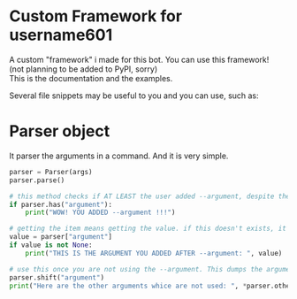# Custom Framework for username601
A custom "framework" i made for this bot. You can use this framework!<br>
(not planning to be added to PyPI, sorry)<br>
This is the documentation and the examples.<br>

Several file snippets may be useful to you and you can use, such as:<br>
# Parser object

It parser the arguments in a command. And it is very simple.
```py
parser = Parser(args)
parser.parse()

# this method checks if AT LEAST the user added --argument, despite the value None or not.
if parser.has("argument"):
	print("WOW! YOU ADDED --argument !!!")

# getting the item means getting the value. if this doesn't exists, it returns None
value = parser["argument"]
if value is not None:
	print("THIS IS THE ARGUMENT YOU ADDED AFTER --argument: ", value)

# use this once you are not using the --argument. This dumps the argument and its values to parser.other
parser.shift("argument")
print("Here are the other arguments whice are not used: ", *parser.other)
```